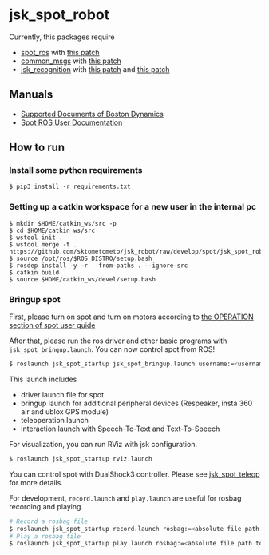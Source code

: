 jsk_spot_robot
==============

Currently, this packages require

- [spot_ros]() with [this patch](https://github.com/clearpathrobotics/spot_ros/pull/25)
- [common_msgs]() with [this patch](https://github.com/ros/common_msgs/pull/171)
- [jsk_recognition]() with [this patch](https://github.com/jsk-ros-pkg/jsk_recognition/pull/2579) and [this patch](https://github.com/jsk-ros-pkg/jsk_recognition/pull/2581)

## Manuals

- [Supported Documents of Boston Dynamics](https://www.bostondynamics.com/spot/training/documentation)
- [Spot ROS User Documentation](http://www.clearpathrobotics.com/assets/guides/melodic/spot-ros/ros_usage.html#taking-control-of-the-robot)

## How to run

### Install some python requirements

```
$ pip3 install -r requirements.txt
```

### Setting up a catkin workspace for a new user in the internal pc

```
$ mkdir $HOME/catkin_ws/src -p
$ cd $HOME/catkin_ws/src
$ wstool init .
$ wstool merge -t . https://github.com/sktometometo/jsk_robot/raw/develop/spot/jsk_spot_robot/jsk_spot.rosinstall
$ source /opt/ros/$ROS_DISTRO/setup.bash
$ rosdep install -y -r --from-paths . --ignore-src
$ catkin build
$ source $HOME/catkin_ws/devel/setup.bash
```

### Bringup spot

First, please turn on spot and turn on motors according to [the OPERATION section of spot user guide](https://www.bostondynamics.com/sites/default/files/inline-files/spot-user-guide.pdf)

After that, please run the ros driver and other basic programs with `jsk_spot_bringup.launch`. You can now control spot from ROS!

```bash
$ roslaunch jsk_spot_startup jsk_spot_bringup.launch username:=<username> password:=<password>
```

This launch includes
- driver launch file for spot
- bringup launch for additional peripheral devices (Respeaker, insta 360 air and ublox GPS module)
- teleoperation launch
- interaction launch with Speech-To-Text and Text-To-Speech

For visualization, you can run RViz with jsk configuration.

```bash
$ roslaunch jsk_spot_startup rviz.launch
```

You can control spot with DualShock3 controller. Please see [jsk_spot_teleop](./jsk_spot_teleop/README.md) for more details.

For development, `record.launch` and `play.launch` are useful for rosbag recording and playing.

```bash
# Record a rosbag file
$ roslaunch jsk_spot_startup record.launch rosbag:=<absolute file path to rosbag file>
# Play a rosbag file
$ roslaunch jsk_spot_startup play.launch rosbag:=<absolute file path to rosbag file>
```
